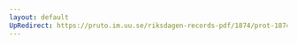 ```yaml
---
layout: default
UpRedirect: https://pruto.im.uu.se/riksdagen-records-pdf/1874/prot-1874--ak--429/prot-1874--ak--429_080.pdf
---
```

